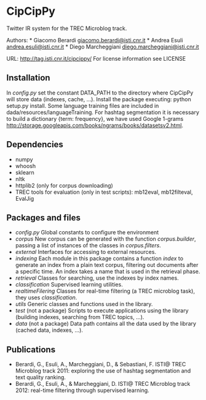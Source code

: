 CipCipPy
========

Twitter IR system for the TREC Microblog track.

Authors:
         * Giacomo Berardi <giacomo.berardi@isti.cnr.it>
         * Andrea Esuli <andrea.esuli@isti.cnr.it>
         * Diego Marcheggiani <diego.marcheggiani@isti.cnr.it>

URL: <http://tag.isti.cnr.it/cipcippy/>
For license information see LICENSE

Installation
------------
In *config.py* set the constant DATA_PATH to the directory where CipCipPy will store data (indexes, cache, ...).
Install the package executing: python setup.py install.
Some language training files are included in dada/resources/languageTraining.
For hashtag segmentation it is necessary to build a dictionary {term: frequency}, we have used Google 1-grams http://storage.googleapis.com/books/ngrams/books/datasetsv2.html.

Dependencies
------------
* numpy
* whoosh
* sklearn
* nltk
* httplib2 (only for corpus downloading)
* TREC tools for evaluation (only in test scripts): mb12eval, mb12filteval, EvalJig

Packages and files
------------------
* *config.py*
    Global constants to configure the environment
* *corpus*
    New corpus can be generated with the function *corpus.builder*, passing a list of instances of the classes in
    *corpus.filters*.
* *external*
    Interfaces for accessing to external resources.
* *indexing*
    Each module in this package contains a function *index* to generate an index from a plain text corpus, filtering out documents after a specific time.
    An index takes a name that is used in the retrieval phase.
* *retrieval*
    Classes for searching, use the indexes by index names.
* *classification*
    Supervised learning utilities.
* *realtimeFilering*
    Classes for real-time filtering (a TREC microblog task), they uses *classification*.
* *utils*
    Generic classes and functions used in the library.
* *test* (not a package)
    Scripts to execute applications using the library (building indexes, searching from TREC topics, ...).
* *data* (not a package)
    Data path contains all the data used by the library (cached data, indexes, ...).

Publications
------------
* Berardi, G., Esuli, A., Marcheggiani, D., & Sebastiani, F. ISTI@ TREC Microblog track 2011: exploring the use of hashtag segmentation and text quality ranking.
* Berardi, G., Esuli, A., & Marcheggiani, D. ISTI@ TREC Microblog track 2012: real-time filtering through supervised learning.